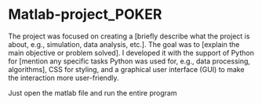 # Matlab-project_POKER
The project was focused on creating a [briefly describe what the project is about, e.g., simulation, data analysis, etc.]. The goal was to [explain the main objective or problem solved]. I developed it with the support of Python for [mention any specific tasks Python was used for, e.g., data processing, algorithms], CSS for styling, and a graphical user interface (GUI) to make the interaction more user-friendly.

Just open the matlab file and run the entire program
